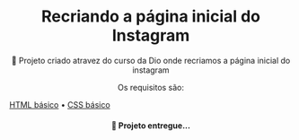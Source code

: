 <h1 align="center">Recriando a página inicial do Instagram</h1>
<p align="center">🚀 Projeto criado atravez do curso da Dio onde recriamos a página inicial do instagram</p>
<p align="center">Os requisitos são:</p>
<a href="#tecnologias">HTML básico</a> • 
<a href="#tecnologias">CSS básico</a>  


<h4 align="center"> 
	 🚀 Projeto entregue...  
</h4>
